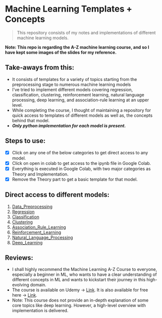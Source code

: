 # Machine Learning Templates + Concepts

> This repository consists of my notes and implementations of different machine learning models. 

**Note:  This repo is regarding the A-Z machine learning course, and so I have kept some images of the slides for my reference.**

## Take-aways from this:
- It consists of templates for a variety of topics starting from the preprocessing stage to numerous machine learning models
- I've tried to implement different models covering regression, classification, clustering, reinforcement learning, natural language processing, deep learning, and association-rule learning at an upper level.
- While completing the course, I thought of maintaining a repository for quick access to templates of different models as well as, the concepts behind that model.
- ***Only python implementation for each model is present.*** 

## Steps to use:
- [x] Click on any one of the below categories to get direct access to any model.
- [x] Click on open in colab to get access to the ipynb file in Google Colab. 
- [x] Everything is executed in Google Colab, with two major categories as Theory and Implementation. 
- [x] Remove the Theory part to get a basic template for that model.

## Direct access to different models:
1. [Data_Preprocessing](https://github.com/atharvapatil123/ML_Practice/tree/master/Data%20Preprocessing)
2. [Regression](https://github.com/atharvapatil123/ML_Practice/tree/master/Regression)
3. [Classification](https://github.com/atharvapatil123/ML_Practice/tree/master/Classification)
4. [Clustering](https://github.com/atharvapatil123/ML_Practice/tree/master/Clustering)
5. [Association_Rule_Learning](https://github.com/atharvapatil123/ML_Practice/tree/master/Association%20Rule%20Learning)
6. [Reinforcement_Learning](https://github.com/atharvapatil123/ML_Practice/tree/master/Reinforcement%20Learning)
7. [Natural_Language_Processing](https://github.com/atharvapatil123/ML_Practice/tree/master/Natural%20Language%20Processing)
8. [Deep_Learning](https://github.com/atharvapatil123/ML_Practice/tree/master/Deep%20Learning)

## Reviews:
- I shall highly recommend the Machine Learning A-Z Course to everyone, especially a beginner in ML, who wants to have a clear understanding of different concepts in ML and wants to kickstart their journey in this high-evolving domain. 
- The course is available on Udemy -> [Link](https://www.udemy.com/course/machinelearning/). It is also available for free here -> [Link](https://freelearningapp.com/course/machine-learning-a-z-hands-on-python-r-in-data-science-updated). 
- Note: This course does not provide an in-depth explanation of some core topics like deep learning. However, a high-level overview with implementation is delivered.
